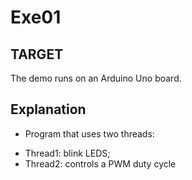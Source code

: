 # Exe01

## TARGET

The demo runs on an Arduino Uno board.

## Explanation

* Program that uses two threads:
- Thread1: blink LEDS;
- Thread2: controls a PWM duty cycle
